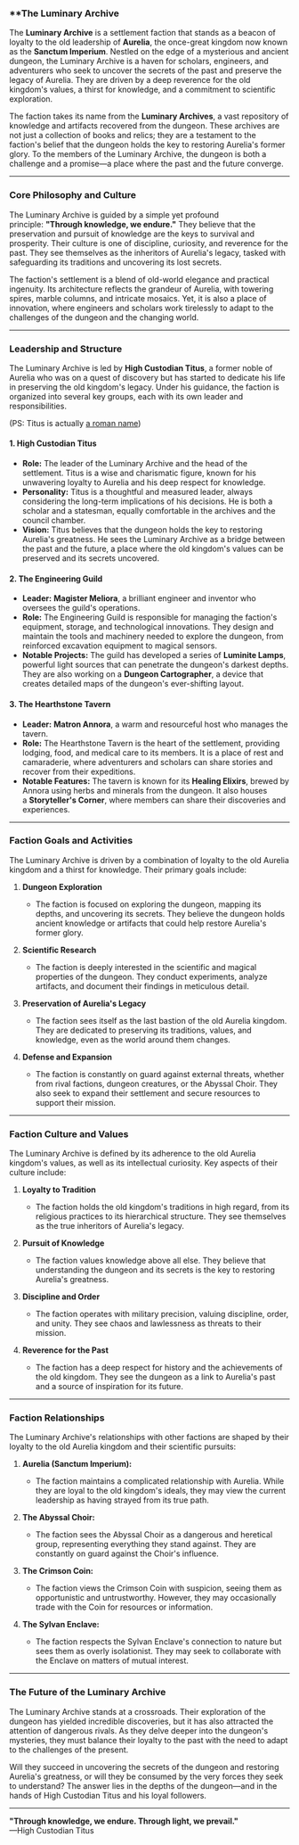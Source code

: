 ### **The Luminary Archive

The **Luminary Archive** is a settlement faction that stands as a beacon of loyalty to the old leadership of **Aurelia**, the once-great kingdom now known as the **Sanctum Imperium**. Nestled on the edge of a mysterious and ancient dungeon, the Luminary Archive is a haven for scholars, engineers, and adventurers who seek to uncover the secrets of the past and preserve the legacy of Aurelia. They are driven by a deep reverence for the old kingdom's values, a thirst for knowledge, and a commitment to scientific exploration.

The faction takes its name from the **Luminary Archives**, a vast repository of knowledge and artifacts recovered from the dungeon. These archives are not just a collection of books and relics; they are a testament to the faction's belief that the dungeon holds the key to restoring Aurelia's former glory. To the members of the Luminary Archive, the dungeon is both a challenge and a promise—a place where the past and the future converge.

---
### **Core Philosophy and Culture**

The Luminary Archive is guided by a simple yet profound principle: **"Through knowledge, we endure."** They believe that the preservation and pursuit of knowledge are the keys to survival and prosperity. Their culture is one of discipline, curiosity, and reverence for the past. They see themselves as the inheritors of Aurelia's legacy, tasked with safeguarding its traditions and uncovering its lost secrets.

The faction's settlement is a blend of old-world elegance and practical ingenuity. Its architecture reflects the grandeur of Aurelia, with towering spires, marble columns, and intricate mosaics. Yet, it is also a place of innovation, where engineers and scholars work tirelessly to adapt to the challenges of the dungeon and the changing world.

---
### **Leadership and Structure**

The Luminary Archive is led by **High Custodian Titus**, a former noble of Aurelia who was on a quest of discovery but has started to dedicate his life in preserving the old kingdom's legacy. Under his guidance, the faction is organized into several key groups, each with its own leader and responsibilities.

(PS: Titus is actually [a roman name](https://www.thearchaeologist.org/blog/100-ancient-roman-names-and-their-meanings))
#### **1. High Custodian Titus**

- **Role:** The leader of the Luminary Archive and the head of the settlement. Titus is a wise and charismatic figure, known for his unwavering loyalty to Aurelia and his deep respect for knowledge.
- **Personality:** Titus is a thoughtful and measured leader, always considering the long-term implications of his decisions. He is both a scholar and a statesman, equally comfortable in the archives and the council chamber.
- **Vision:** Titus believes that the dungeon holds the key to restoring Aurelia's greatness. He sees the Luminary Archive as a bridge between the past and the future, a place where the old kingdom's values can be preserved and its secrets uncovered.
    

#### **2. The Engineering Guild**

- **Leader:** **Magister Meliora**, a brilliant engineer and inventor who oversees the guild's operations.
- **Role:** The Engineering Guild is responsible for managing the faction's equipment, storage, and technological innovations. They design and maintain the tools and machinery needed to explore the dungeon, from reinforced excavation equipment to magical sensors.
- **Notable Projects:** The guild has developed a series of **Luminite Lamps**, powerful light sources that can penetrate the dungeon's darkest depths. They are also working on a **Dungeon Cartographer**, a device that creates detailed maps of the dungeon's ever-shifting layout.
    

#### **3. The Hearthstone Tavern**

- **Leader:** **Matron Annora**, a warm and resourceful host who manages the tavern.
- **Role:** The Hearthstone Tavern is the heart of the settlement, providing lodging, food, and medical care to its members. It is a place of rest and camaraderie, where adventurers and scholars can share stories and recover from their expeditions.
- **Notable Features:** The tavern is known for its **Healing Elixirs**, brewed by Annora using herbs and minerals from the dungeon. It also houses a **Storyteller's Corner**, where members can share their discoveries and experiences.
    

---
### **Faction Goals and Activities**

The Luminary Archive is driven by a combination of loyalty to the old Aurelia kingdom and a thirst for knowledge. Their primary goals include:

1. **Dungeon Exploration**
    - The faction is focused on exploring the dungeon, mapping its depths, and uncovering its secrets. They believe the dungeon holds ancient knowledge or artifacts that could help restore Aurelia's former glory.
    
2. **Scientific Research**
    - The faction is deeply interested in the scientific and magical properties of the dungeon. They conduct experiments, analyze artifacts, and document their findings in meticulous detail.
    
3. **Preservation of Aurelia's Legacy**
    - The faction sees itself as the last bastion of the old Aurelia kingdom. They are dedicated to preserving its traditions, values, and knowledge, even as the world around them changes.
        
4. **Defense and Expansion**
    - The faction is constantly on guard against external threats, whether from rival factions, dungeon creatures, or the Abyssal Choir. They also seek to expand their settlement and secure resources to support their mission.
        

---
### **Faction Culture and Values**

The Luminary Archive is defined by its adherence to the old Aurelia kingdom's values, as well as its intellectual curiosity. Key aspects of their culture include:

1. **Loyalty to Tradition**
    - The faction holds the old kingdom's traditions in high regard, from its religious practices to its hierarchical structure. They see themselves as the true inheritors of Aurelia's legacy.
        
2. **Pursuit of Knowledge**
    - The faction values knowledge above all else. They believe that understanding the dungeon and its secrets is the key to restoring Aurelia's greatness.
        
3. **Discipline and Order**
    - The faction operates with military precision, valuing discipline, order, and unity. They see chaos and lawlessness as threats to their mission.
        
4. **Reverence for the Past**
    - The faction has a deep respect for history and the achievements of the old kingdom. They see the dungeon as a link to Aurelia's past and a source of inspiration for its future.
        

---
### **Faction Relationships**

The Luminary Archive's relationships with other factions are shaped by their loyalty to the old Aurelia kingdom and their scientific pursuits:

1. **Aurelia (Sanctum Imperium):**
    - The faction maintains a complicated relationship with Aurelia. While they are loyal to the old kingdom's ideals, they may view the current leadership as having strayed from its true path.
        
2. **The Abyssal Choir:**
    - The faction sees the Abyssal Choir as a dangerous and heretical group, representing everything they stand against. They are constantly on guard against the Choir's influence.
        
3. **The Crimson Coin:**
    - The faction views the Crimson Coin with suspicion, seeing them as opportunistic and untrustworthy. However, they may occasionally trade with the Coin for resources or information.
        
4. **The Sylvan Enclave:**
    - The faction respects the Sylvan Enclave's connection to nature but sees them as overly isolationist. They may seek to collaborate with the Enclave on matters of mutual interest.
        

---
### **The Future of the Luminary Archive**

The Luminary Archive stands at a crossroads. Their exploration of the dungeon has yielded incredible discoveries, but it has also attracted the attention of dangerous rivals. As they delve deeper into the dungeon's mysteries, they must balance their loyalty to the past with the need to adapt to the challenges of the present.

Will they succeed in uncovering the secrets of the dungeon and restoring Aurelia's greatness, or will they be consumed by the very forces they seek to understand? The answer lies in the depths of the dungeon—and in the hands of High Custodian Titus and his loyal followers.

---

**"Through knowledge, we endure. Through light, we prevail."**  
—High Custodian Titus
